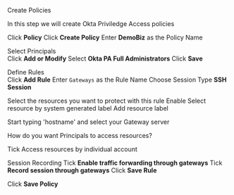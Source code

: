 Create Policies

In this step we will create Okta Priviledge Access policies

Click **Policy**
Click **Create Policy**
Enter **DemoBiz** as the Policy Name

Select Principals  
Click **Add or Modify**
Select **Okta PA Full Administrators**
Click **Save**

Define Rules  
Click **Add Rule**
Enter `Gateways` as the Rule Name
Choose Session Type **SSH Session**  

Select the resources you want to protect with this rule
Enable Select resource by system generated label
Add resource label

Start typing 'hostname' and select your Gateway server

How do you want Principals to access resources?

Tick Access resources by individual account

Session Recording
Tick **Enable traffic forwarding through gateways**
Tick **Record session through gateways**
Click **Save Rule**

Click **Save Policy**
